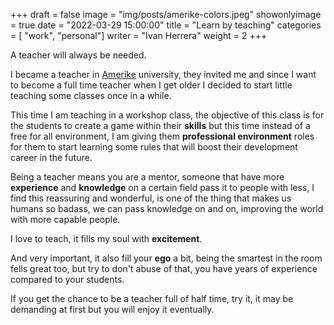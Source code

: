 +++
draft = false
image = "img/posts/amerike-colors.jpeg"
showonlyimage = true
date = "2022-03-29 15:00:00"
title = "Learn by teaching"
categories = [ "work", "personal"]
writer = "Ivan Herrera"
weight = 2
+++

A teacher will always be needed.
<!--more-->

I became a teacher in [Amerike](https://amerike.edu.mx) university, they invited me and since I want to become a full time teacher when I get older I decided to start little teaching some classes once in a while.

This time I am teaching in a workshop class, the objective of this class is for the students to create a game within their **skills** but this time instead of a free for all environment, I am giving them **professional environment** roles for them to start learning some rules that will boost their development career in the future.

Being a teacher means you are a mentor, someone that have more **experience** and **knowledge** on a certain field pass it to people with less, I find this reassuring and wonderful, is one of the thing that makes us humans so badass, we can pass knowledge on and on, improving the world with more capable people.

I love to teach, it fills my soul with **excitement**.

And very important, it also fill your **ego** a bit, being the smartest in the room fells great too, but try to don't abuse of that, you have years of experience compared to your students.

If you get the chance to be a teacher full of half time, try it, it may be demanding at first but you will enjoy it eventually.
